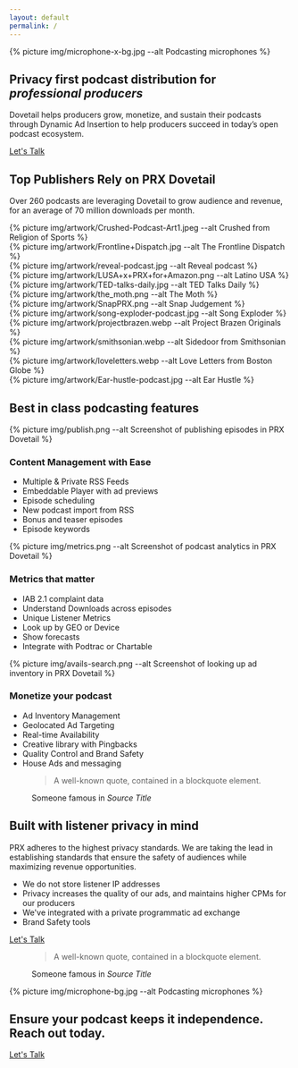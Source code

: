```yaml
---
layout: default
permalink: /
---
```


<section class="text-white lede hero px-4 pb-6 m-0">
  <div class="hero-image">
    <div>{% picture img/microphone-x-bg.jpg --alt Podcasting microphones %}</div>
  </div>
  <div class="hero-content container col-xxl-8">
    <div class="hero-content-inner">
      <h1 class="display-5"><strong class="fw-bold">Privacy first</strong> podcast distribution for <em>professional producers</em></h1>
      <div class="mx-auto">
        <p class="lead mb-4">Dovetail helps producers grow, monetize, and sustain their podcasts through Dynamic Ad Insertion to help producers succeed in today’s open podcast ecosystem.</p>
        <div class="d-grid gap-2 d-sm-flex">
          <a href="/contact" type="button" class="btn btn-primary btn-lg px-4 gap-3">Let's Talk</a>
        </div>
      </div>
    </div>
  </div>
</section>

<section class="bg-darkblue text-white px-4 py-5 border-top" id="icon-grid">
  <div class="container col-xxl-8">
    <h2 class="mb-4 display-6 fw-bold">Top Publishers Rely on PRX Dovetail</h2>
    <p class="mb-4">Over 260 podcasts are leveraging Dovetail to grow audience and revenue, for an average of 70 million downloads per month.</p>
    <div class="row g-3 thumbnail-gallery">
      <div class="col d-flex align-items-center justify-content-center">
        {% picture img/artwork/Crushed-Podcast-Art1.jpeg --alt Crushed from Religion of Sports %}
      </div>
      <div class="col d-flex align-items-center justify-content-center">
        {% picture img/artwork/Frontline+Dispatch.jpg --alt The Frontline Dispatch %}
      </div>
      <div class="col d-flex align-items-center justify-content-center">
        {% picture img/artwork/reveal-podcast.jpg --alt Reveal podcast %}
      </div>
      <div class="col d-flex align-items-center justify-content-center">
        {% picture img/artwork/LUSA+x+PRX+for+Amazon.png --alt Latino USA %}
      </div>
      <div class="col d-flex align-items-center justify-content-center">
        {% picture img/artwork/TED-talks-daily.jpg --alt TED Talks Daily %}
      </div>
      <div class="col d-flex align-items-center justify-content-center">
        {% picture img/artwork/the_moth.png --alt The Moth %}
      </div>
      <div class="col d-flex align-items-center justify-content-center">
        {% picture img/artwork/SnapPRX.png --alt Snap Judgement %}
      </div>
      <div class="col d-flex align-items-center justify-content-center">
        {% picture img/artwork/song-exploder-podcast.jpg --alt Song Exploder %}
      </div>
      <div class="col d-flex align-items-center justify-content-center">
        {% picture img/artwork/projectbrazen.webp --alt Project Brazen Originals %}
      </div>
      <div class="col d-flex align-items-center justify-content-center">
        {% picture img/artwork/smithsonian.webp --alt Sidedoor from Smithsonian %}
      </div>
      <div class="col d-flex align-items-center justify-content-center">
        {% picture img/artwork/loveletters.webp --alt Love Letters from Boston Globe %}
      </div>
      <div class="col d-flex align-items-center justify-content-center">
        {% picture img/artwork/Ear-hustle-podcast.jpg --alt Ear Hustle %}
      </div>
    </div>
  </div>
</section>

<section class="bg-gray px-4 py-5 border-top section-features">
  <div class="container col-xxl-8">
    <h2 class="mb-4 display-6 fw-bold">Best in class podcasting features</h2>
    <div class="row row-cols-1 row-cols-lg-3 align-items-stretch">
      <div class="col">
          {% picture img/publish.png --alt Screenshot of publishing episodes in PRX Dovetail %}
          <h3>Content Management with Ease</h3>
          <ul>
            <li>Multiple & Private RSS Feeds</li>
            <li>Embeddable Player with ad previews</li>
            <li>Episode scheduling</li>
            <li>New podcast import from RSS</li>
            <li>Bonus and teaser episodes</li>
            <li>Episode keywords</li>
          </ul>
      </div>
      <div class="col">
          {% picture img/metrics.png --alt Screenshot of podcast analytics in PRX Dovetail %}
          <h3>Metrics that matter</h3>
          <ul>
            <li>IAB 2.1 complaint data</li>
            <li>Understand Downloads across episodes</li>
            <li>Unique Listener Metrics</li>
            <li>Look up by GEO or Device</li>
            <li>Show forecasts</li>
            <li>Integrate with Podtrac or Chartable</li>
          </ul>
      </div>
      <div class="col">
          {% picture img/avails-search.png --alt Screenshot of looking up ad inventory in PRX Dovetail %}
          <h3>Monetize your podcast</h3>
          <ul>
            <li>Ad Inventory Management</li>
            <li>Geolocated Ad Targeting</li>
            <li>Real-time Availability</li>
            <li>Creative library with Pingbacks</li>
            <li>Quality Control and Brand Safety</li>
            <li>House Ads and messaging</li>
          </ul>
      </div>
    </div>
  </div>
</section>

<section class="bg-darkblue text-white px-4 py-5 border-top">
  <div class="container col-xxl-8">
    <figure class="text-right">
      <blockquote class="blockquote">
        <p class="display-6">A well-known quote, contained in a blockquote element.</p>
      </blockquote>
      <figcaption class="blockquote-footer">
        Someone famous in <cite title="Source Title">Source Title</cite>
      </figcaption>
    </figure>
  </div>
</section>

<section class="bg-gray px-4 py-5 border-top">
  <div class="container col-xxl-8">
    <h2 class="display-6 fw-bold">Built with listener privacy in mind</h2>
    <p>PRX adheres to the highest privacy standards. We are taking the lead in establishing standards that ensure the safety of audiences while maximizing revenue opportunities.</p>
    <div class="row g-4">
      <div class="col d-flex align-items-start">
        <div>
          <ul>
            <li>We do not store listener IP addresses</li>
            <li>Privacy increases the quality of our ads, and maintains higher CPMs for our producers</li>
            <li>We've integrated with a private programmatic ad exchange</li>
            <li>Brand Safety tools</li>
          </ul>
        </div>
      </div>
    </div>
    <p class="text-center mt-4 mb-0"><a href="/contact" type="button" class="btn btn-primary px-4 gap-3">Let's Talk</a></p>
  </div>
</section>

<section class="bg-darkblue text-white px-4 py-5 border-top">
  <div class="container col-xxl-8">
    <figure>
      <blockquote class="blockquote">
        <p class="display-6">A well-known quote, contained in a blockquote element.</p>
      </blockquote>
      <figcaption class="blockquote-footer">
        Someone famous in <cite title="Source Title">Source Title</cite>
      </figcaption>
    </figure>
  </div>
</section>

<aside class="text-white hero px-4 m-0 border-top half-x-mark">
  <div class="hero-image">
    <div>{% picture img/microphone-bg.jpg --alt Podcasting microphones %}</div>
  </div>
  <div class="hero-content container col-xxl-8 text-center">
    <div class="hero-content-inner">
      <h2 class="display-6 fw-bold mb-3">Ensure your podcast keeps it independence.<br>Reach out today.</h2>
      <p class="text-center"><a href="/contact" type="button" class="btn btn-primary px-4 gap-3">Let's Talk</a></p>
    </div>
  </div>
</aside>
